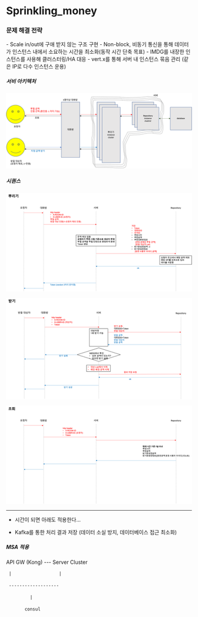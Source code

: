 # Sprinkling_money

<h3>문제 해결 전략</h3>
- Scale in/out에 구애 받지 않는 구조 구현 
- Non-block, 비동기 통신을 통해 데이터가 인스턴스 내에서 소요하는 시간을 최소화(동작 시간 단축 목표)
- IMDG를 내장한 인스턴스를 사용해 클러스터링/HA 대응 
- vert.x를 통해 서버 내 인스턴스 묶음 관리 (같은 IP로 다수 인스턴스 운용)

<h5>서비 아키텍처</h5>

<p><a target="_blank" rel="noopener noreferrer" href="https://raw.githubusercontent.com/ohjunho/Sprinkling_money/master/image/architecture.png"><img src="https://raw.githubusercontent.com/ohjunho/Sprinkling_money/master/image/architecture.png" alt="아키텍처" style="max-width:100%;"></a></p>

<h5>시퀀스</h5>

<p><a target="_blank" rel="noopener noreferrer" href="https://raw.githubusercontent.com/ohjunho/Sprinkling_money/master/image/sprinkling.png"><img src="https://raw.githubusercontent.com/ohjunho/Sprinkling_money/master/image/sprinkling.png" alt="뿌리기" style="max-width:100%;"></a></p>

<p><a target="_blank" rel="noopener noreferrer" href="https://raw.githubusercontent.com/ohjunho/Sprinkling_money/master/image/receive.png"><img src="https://raw.githubusercontent.com/ohjunho/Sprinkling_money/master/image/receive.png" alt="받기" style="max-width:100%;"></a></p>

<p><a target="_blank" rel="noopener noreferrer" href="https://raw.githubusercontent.com/ohjunho/Sprinkling_money/master/image/retrieve.png"><img src="https://raw.githubusercontent.com/ohjunho/Sprinkling_money/master/image/retrieve.png" alt="조회" style="max-width:100%;"></a></p>

----------------------------------------

* 시간이 되면 아래도 적용한다...

- Kafka를 통한 처리 결과 저장 (데이터 소실 방지, 데이터베이스 접근 최소화)

<h5>MSA 적용</h5>

API GW (Kong) --- Server Cluster

     |                  |

     -------------------

             |

           consul

